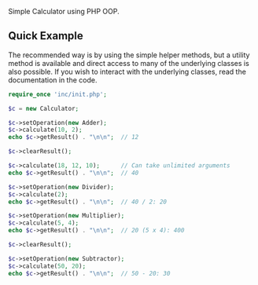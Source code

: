 Simple Calculator using PHP OOP.

## Quick Example

The recommended way is by using the simple helper methods, but a utility method is available and direct access to many of the underlying classes is also possible. If you wish to interact with the underlying classes, read the documentation in the code.


```php
require_once 'inc/init.php';

$c = new Calculator;

$c->setOperation(new Adder);
$c->calculate(10, 2);
echo $c->getResult() . "\n\n";  // 12

$c->clearResult();

$c->calculate(18, 12, 10);      // Can take unlimited arguments
echo $c->getResult() . "\n\n";  // 40

$c->setOperation(new Divider);
$c->calculate(2);
echo $c->getResult() . "\n\n";  // 40 / 2: 20

$c->setOperation(new Multiplier);
$c->calculate(5, 4);
echo $c->getResult() . "\n\n";  // 20 (5 x 4): 400

$c->clearResult();

$c->setOperation(new Subtractor);
$c->calculate(50, 20);
echo $c->getResult() . "\n\n";  // 50 - 20: 30

```
